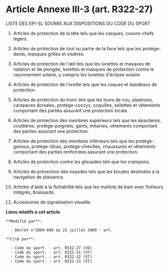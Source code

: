 # Article Annexe III-3 (art. R322-27)

LISTE DES EPI-SL SOUMIS AUX DISPOSITIONS DU CODE DU SPORT 

1. Articles de protection de la tête tels que les casques, couvre-chefs légers. 

2. Articles de protection de tout ou partie de la face tels que les protège-dents, masques grilles et visières. 

3. Articles de protection de l'œil tels que les lunettes et masques de natation et de plongée, lunettes et masques de
protection contre le rayonnement solaire, y compris les lunettes d'éclipse solaire. 

4. Articles de protection de l'oreille tels que les coques et bandeaux de protection. 

5. Articles de protection du tronc tels que les tours de cou, plastrons, carapaces dorsales, protège-coccyx, coquilles,
sellettes et vêtements comportant des parties assurant une protection locale. 

6. Articles de protection des membres supérieurs tels que les épaulières, coudières, protège-poignets, gants, mitaines,
vêtements comportant des parties assurant une protection. 

7. Articles de protection des membres inférieurs tels que les protège-genoux, protège-tibias, protège-chevilles, chaussures
et vêtements comportant des parties renforcées assurant une protection. 

8. Articles de protection contre les glissades tels que les crampons. 

9. Articles de prévention des noyades tels que les bouées destinées à la navigation de plaisance. 

10. Articles d'aide à la flottabilité tels que les maillots de bain avec flotteurs intégrés, brassards. 

11. Accessoires de signalisation visuelle.

**Liens relatifs à cet article**

	**Modifié par**:

	  - Décret n°2009-890 du 22 juillet 2009 - art.

	**Cité par**:

	  - Code du sport. - art. R322-27 (VD)
	  - Code du sport. - art. R322-31 (VT)
	  - Code du sport. - art. R322-32 (VT)
	  - Code du sport. - art. R322-33 (VT)
